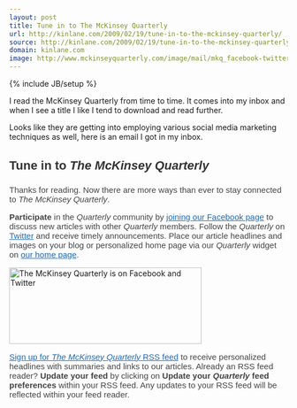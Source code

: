 ```yaml
---
layout: post
title: Tune in to The McKinsey Quarterly
url: http://kinlane.com/2009/02/19/tune-in-to-the-mckinsey-quarterly/
source: http://kinlane.com/2009/02/19/tune-in-to-the-mckinsey-quarterly/
domain: kinlane.com
image: http://www.mckinseyquarterly.com/image/mail/mkq_facebook-twitter.gif
---
```

{% include JB/setup %}<p>I read the McKinsey Quarterly from time to time. It comes into my inbox and when I see a title I like I tend to download and read further.<p></p>
Looks like they are getting into employing various social media marketing techniques as well, here is an email I got in my inbox.
<h3 style="font-size: 22px; font-family: Arial,Helvetica,sans-serif; color: #333333;">Tune in to <em>The McKinsey Quarterly</em></h3>
<p style="font-size: 15px; font-family: Arial,Helvetica,sans-serif; color: #444444; margin-bottom: 15px;">Thanks for reading. Now there are more ways than ever to stay connected to <em>The McKinsey Quarterly</em>.
<p style="font-size: 15px; font-family: Arial,Helvetica,sans-serif; color: #444444;"><strong>Participate</strong> in the <em>Quarterly</em> community by <a style="color: #1c68b4;" href="http://e.mckinseyquarterly.com/W0RH003600160F15008112F599E720" target="_blank">joining our Facebook page</a> to discuss new articles with other <em>Quarterly</em> members. Follow the <em>Quarterly</em> on <a style="color: #1c68b4;" href="http://e.mckinseyquarterly.com/W0RH003600863F15008112F599E720" target="_blank">Twitter</a> and receive timely announcements. Place our article headlines and images on your blog or personalized home page via our <em>Quarterly</em> widget on <a style="color: #1c68b4;" href="http://e.mckinseyquarterly.com/W0RH003600962F15008112F599E720" target="_blank">our home page</a>.<p></p>
<img src="http://www.mckinseyquarterly.com/image/mail/mkq_facebook-twitter.gif" alt="The McKinsey Quarterly is on Facebook and Twitter" width="348" height="138" />
<p style="font-size: 15px; font-family: Arial,Helvetica,sans-serif; color: #444444;"><a style="color: #1c68b4;" href="http://e.mckinseyquarterly.com/W0RH00360076DF15008112F599E720" target="_blank">Sign up for <em>The McKinsey Quarterly</em> RSS feed</a> to receive personalized headlines with summaries and links to our articles. Already an RSS feed reader? <strong>Update your feed</strong> by clicking on <strong>Update your <em>Quarterly</em> feed preferences</strong> within your RSS feed. Any updates to your RSS feed will be reflected within your feed reader.</p>
